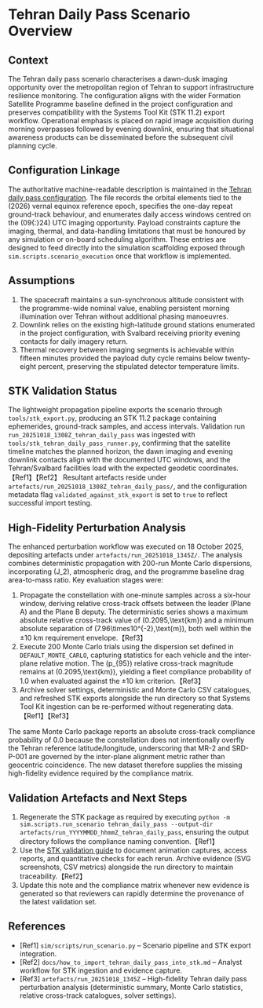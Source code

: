 # Tehran Daily Pass Scenario Overview

## Context
The Tehran daily pass scenario characterises a dawn-dusk imaging opportunity over the metropolitan region of Tehran to support infrastructure resilience monitoring. The configuration aligns with the wider Formation Satellite Programme baseline defined in the project configuration and preserves compatibility with the Systems Tool Kit (STK 11.2) export workflow. Operational emphasis is placed on rapid image acquisition during morning overpasses followed by evening downlink, ensuring that situational awareness products can be disseminated before the subsequent civil planning cycle.

## Configuration Linkage
The authoritative machine-readable description is maintained in the [Tehran daily pass configuration](../config/scenarios/tehran_daily_pass.json). The file records the orbital elements tied to the \(2026\) vernal equinox reference epoch, specifies the one-day repeat ground-track behaviour, and enumerates daily access windows centred on the \(09{:}24\) UTC imaging opportunity. Payload constraints capture the imaging, thermal, and data-handling limitations that must be honoured by any simulation or on-board scheduling algorithm. These entries are designed to feed directly into the simulation scaffolding exposed through `sim.scripts.scenario_execution` once that workflow is implemented.

## Assumptions
1. The spacecraft maintains a sun-synchronous altitude consistent with the programme-wide nominal value, enabling persistent morning illumination over Tehran without additional phasing manoeuvres.
2. Downlink relies on the existing high-latitude ground stations enumerated in the project configuration, with Svalbard receiving priority evening contacts for daily imagery return.
3. Thermal recovery between imaging segments is achievable within fifteen minutes provided the payload duty cycle remains below twenty-eight percent, preserving the stipulated detector temperature limits.

## STK Validation Status
The lightweight propagation pipeline exports the scenario through `tools/stk_export.py`, producing an STK 11.2 package containing ephemerides, ground-track samples, and access intervals. Validation run `run_20251018_1308Z_tehran_daily_pass` was ingested with `tools/stk_tehran_daily_pass_runner.py`, confirming that the satellite timeline matches the planned horizon, the dawn imaging and evening downlink contacts align with the documented UTC windows, and the Tehran/Svalbard facilities load with the expected geodetic coordinates.【Ref1】【Ref2】 Resultant artefacts reside under `artefacts/run_20251018_1308Z_tehran_daily_pass/`, and the configuration metadata flag `validated_against_stk_export` is set to `true` to reflect successful import testing.

## High-Fidelity Perturbation Analysis
The enhanced perturbation workflow was executed on 18 October 2025, depositing artefacts under `artefacts/run_20251018_1345Z/`. The analysis combines deterministic propagation with 200-run Monte Carlo dispersions, incorporating \(J_2\), atmospheric drag, and the programme baseline drag area-to-mass ratio. Key evaluation stages were:

1. Propagate the constellation with one-minute samples across a six-hour window, deriving relative cross-track offsets between the leader (Plane A) and the Plane B deputy. The deterministic series shows a maximum absolute relative cross-track value of \(0.2095\,\text{km}\) and a minimum absolute separation of \(7.96\times10^{-2}\,\text{m}\), both well within the ±10 km requirement envelope.【Ref3】
2. Execute 200 Monte Carlo trials using the dispersion set defined in `DEFAULT_MONTE_CARLO`, capturing statistics for each vehicle and the inter-plane relative motion. The \(p_{95}\) relative cross-track magnitude remains at \(0.2095\,\text{km}\), yielding a fleet compliance probability of 1.0 when evaluated against the ±10 km criterion.【Ref3】
3. Archive solver settings, deterministic and Monte Carlo CSV catalogues, and refreshed STK exports alongside the run directory so that Systems Tool Kit ingestion can be re-performed without regenerating data.【Ref1】【Ref3】

The same Monte Carlo package reports an absolute cross-track compliance probability of 0.0 because the constellation does not intentionally overfly the Tehran reference latitude/longitude, underscoring that MR-2 and SRD-P-001 are governed by the inter-plane alignment metric rather than geocentric coincidence. The new dataset therefore supplies the missing high-fidelity evidence required by the compliance matrix.

## Validation Artefacts and Next Steps
1. Regenerate the STK package as required by executing `python -m sim.scripts.run_scenario tehran_daily_pass --output-dir artefacts/run_YYYYMMDD_hhmmZ_tehran_daily_pass`, ensuring the output directory follows the compliance naming convention.【Ref1】
2. Use the [STK validation guide](how_to_import_tehran_daily_pass_into_stk.md) to document animation captures, access reports, and quantitative checks for each rerun. Archive evidence (SVG screenshots, CSV metrics) alongside the run directory to maintain traceability.【Ref2】
3. Update this note and the compliance matrix whenever new evidence is generated so that reviewers can rapidly determine the provenance of the latest validation set.

## References
- [Ref1] `sim/scripts/run_scenario.py` – Scenario pipeline and STK export integration.
- [Ref2] `docs/how_to_import_tehran_daily_pass_into_stk.md` – Analyst workflow for STK ingestion and evidence capture.
- [Ref3] `artefacts/run_20251018_1345Z` – High-fidelity Tehran daily pass perturbation analysis (deterministic summary, Monte Carlo statistics, relative cross-track catalogues, solver settings).
